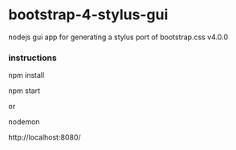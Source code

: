 # bootstrap-4-stylus-gui
nodejs gui app for generating a stylus port of bootstrap.css v4.0.0

### instructions

npm install

npm start 

or

nodemon

http://localhost:8080/
